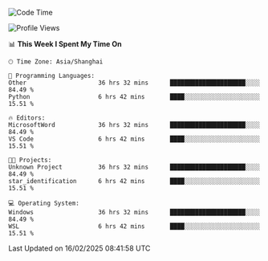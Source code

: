 <!--START_SECTION:waka-->
![Code Time](http://img.shields.io/badge/Code%20Time-2%2C296%20hrs%2057%20mins-blue)

![Profile Views](http://img.shields.io/badge/Profile%20Views-3-blue)

📊 **This Week I Spent My Time On** 

```text
🕑︎ Time Zone: Asia/Shanghai

💬 Programming Languages: 
Other                    36 hrs 32 mins      █████████████████████░░░░   84.49 % 
Python                   6 hrs 42 mins       ████░░░░░░░░░░░░░░░░░░░░░   15.51 % 

🔥 Editors: 
MicrosoftWord            36 hrs 32 mins      █████████████████████░░░░   84.49 % 
VS Code                  6 hrs 42 mins       ████░░░░░░░░░░░░░░░░░░░░░   15.51 % 

🐱‍💻 Projects: 
Unknown Project          36 hrs 32 mins      █████████████████████░░░░   84.49 % 
star_identification      6 hrs 42 mins       ████░░░░░░░░░░░░░░░░░░░░░   15.51 % 

💻 Operating System: 
Windows                  36 hrs 32 mins      █████████████████████░░░░   84.49 % 
WSL                      6 hrs 42 mins       ████░░░░░░░░░░░░░░░░░░░░░   15.51 % 
```


 Last Updated on 16/02/2025 08:41:58 UTC
<!--END_SECTION:waka-->